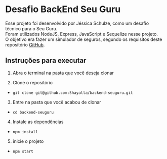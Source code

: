 # Desafio BackEnd Seu Guru

Esse projeto foi desenvolvido por Jéssica Schulze, como um desafio técnico para o Seu Guru.  
Foram utilizados NodeJS, Express, JavaScript e Sequelize nesse projeto.  
O objetivo era fazer um simulador de seguros, segundo os requisitos deste repositório
[GitHub](https://github.com/seuguru/vaga-backend).

## Instruções para executar
1.  Abra o terminal na pasta que você deseja clonar

2.  Clone o repositório

  - `git clone git@github.com:Shayalla/backend-seuguru.git`

3.  Entre na pasta que você acabou de clonar

  - `cd backend-seuguru`

4.  Instale as dependências

  - `npm install`

5.  inicie o projeto
 
  - `npm start`
